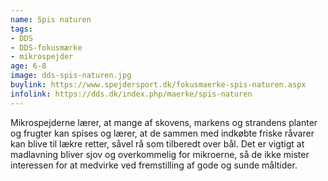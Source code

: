```yaml
---
name: Spis naturen
tags:
- DDS
- DDS-fokusmærke
- mikrospejder
age: 6-8
image: dds-spis-naturen.jpg
buylink: https://www.spejdersport.dk/fokusmaerke-spis-naturen.aspx
infolink: https://dds.dk/index.php/maerke/spis-naturen
---
```

Mikrospejderne lærer, at mange af skovens, markens og strandens planter og frugter kan spises og lærer, at de sammen med indkøbte friske råvarer kan blive til lækre retter, såvel rå som tilberedt over bål. Det er vigtigt at madlavning bliver sjov og overkommelig for mikroerne, så de ikke mister interessen for at medvirke ved fremstilling af gode og sunde måltider.